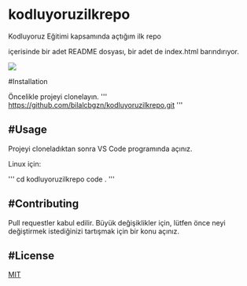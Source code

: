 # kodluyoruzilkrepo
Kodluyoruz Eğitimi kapsamında açtığım ilk repo

içerisinde bir adet README dosyası, bir adet de index.html barındırıyor.

![](https://camo.githubusercontent.com/b40d907de9ef9cd8aec77a7d2581b2c9ce84486cfd1ad446504222750a0e7bcd/68747470733a2f2f692e68697a6c69726573696d2e636f6d2f6830777378756c2e706e67)

#Installation

Öncelikle projeyi clonelayın.
'''
https://github.com/bilalcbgzn/kodluyoruzilkrepo.git
'''

#Usage
---

Projeyi cloneladıktan sonra  VS Code programında açınız. 

Linux için:

'''
cd kodluyoruzilkrepo
code .
'''

#Contributing
---

Pull requestler kabul edilir. Büyük değişiklikler için, lütfen önce neyi değiştirmek istediğinizi tartışmak için bir konu açınız.

#License
---

[MIT](https://choosealicense.com/licenses/mit/)

